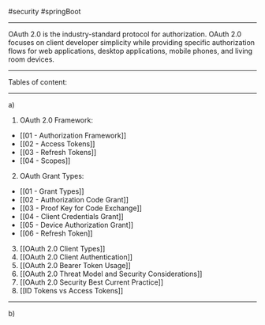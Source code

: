 #security #springBoot 

---

OAuth 2.0 is the industry-standard protocol for authorization. OAuth 2.0 focuses on client developer simplicity while providing specific authorization flows for web applications, desktop applications, mobile phones, and living room devices.

---

Tables of content:

---

a)
1. OAuth 2.0 Framework: 
 - [[01 - Authorization Framework]]
 - [[02 - Access Tokens]] 
 - [[03 - Refresh Tokens]]
 - [[04 - Scopes]]
2. OAuth Grant Types:
 - [[01 - Grant Types]]
 - [[02 - Authorization Code Grant]]
 - [[03 - Proof Key for Code Exchange]]
 - [[04 - Client Credentials Grant]]
 - [[05 - Device Authorization Grant]]
 - [[06 - Refresh Token]]
3. [[OAuth 2.0 Client Types]]
4. [[OAuth 2.0 Client Authentication]]
5. [[OAuth 2.0 Bearer Token Usage]]
6. [[OAuth 2.0 Threat Model and Security Considerations]]
7. [[OAuth 2.0 Security Best Current Practice]]
8. [[ID Tokens vs Access Tokens]]

---

b)

